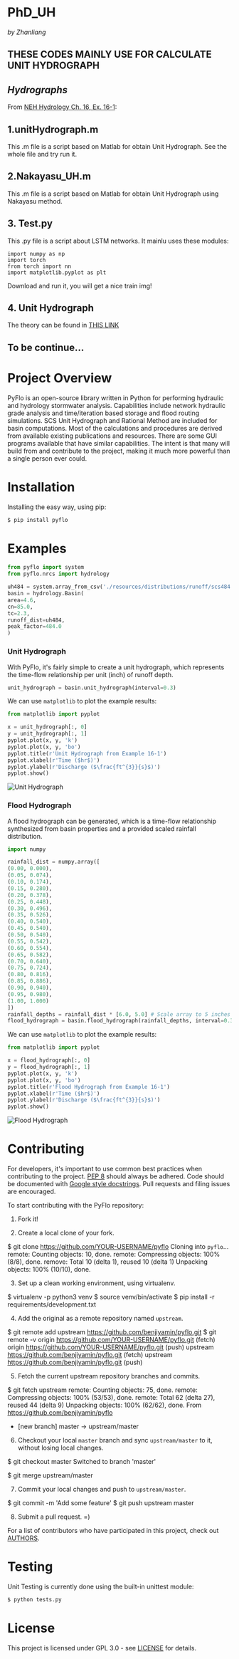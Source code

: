 # PhD_UH

*by Zhanliang*

## THESE CODES MAINLY USE FOR CALCULATE UNIT HYDROGRAPH

## ***Hydrographs***

From [NEH Hydrology Ch. 16, Ex. 16-1](http://www.wcc.nrcs.usda.gov/ftpref/wntsc/H&H/NEHhydrology/ch16.pdf#page=15):


## 1.unitHydrograph.m

This .m file is a script based on Matlab for obtain Unit Hydrograph.
See the whole file and try run it.

## 2.Nakayasu_UH.m

This .m file is a script based on Matlab for obtain Unit Hydrograph using Nakayasu method.

## 3. Test.py

This .py file is a script about LSTM networks.
It mainlu uses these modules:
```
import numpy as np
import torch
from torch import nn
import matplotlib.pyplot as plt
```
Download and run it, you will get a nice train img!

## 4. Unit Hydrograph
The theory can be found in [THIS LINK](https://www.meted.ucar.edu/hydro/basic_int/unit_hydrograph/print.php#page_1-1-0)


## To be continue...
# Project Overview

PyFlo is an open-source library written in Python for performing hydraulic and hydrology stormwater
analysis. Capabilities include network hydraulic grade analysis and time/iteration based storage and
flood routing simulations. SCS Unit Hydrograph and Rational Method are included for basin
computations. Most of the calculations and procedures are derived from available existing
publications and resources. There are some GUI programs available that have similar capabilities.
The intent is that many will build from and contribute to the project, making it much more powerful
than a single person ever could.

# Installation

Installing the easy way, using pip:

```bash
$ pip install pyflo
```

# Examples


```python
from pyflo import system
from pyflo.nrcs import hydrology

uh484 = system.array_from_csv('./resources/distributions/runoff/scs484.csv')
basin = hydrology.Basin(
area=4.6,
cn=85.0,
tc=2.3,
runoff_dist=uh484,
peak_factor=484.0
)
```
### Unit Hydrograph

With PyFlo, it's fairly simple to create a unit hydrograph, which represents the time-flow
relationship per unit (inch) of runoff depth.

```python
unit_hydrograph = basin.unit_hydrograph(interval=0.3)
```

We can use `matplotlib` to plot the example results:

```python
from matplotlib import pyplot

x = unit_hydrograph[:, 0]
y = unit_hydrograph[:, 1]
pyplot.plot(x, y, 'k')
pyplot.plot(x, y, 'bo')
pyplot.title(r'Unit Hydrograph from Example 16-1')
pyplot.xlabel(r'Time ($hr$)')
pyplot.ylabel(r'Discharge ($\frac{ft^{3}}{s}$)')
pyplot.show()
```

![Unit Hydrograph](./docs/img/unit_hydrograph_16-1.png "Unit Hydrograph")

### Flood Hydrograph

A flood hydrograph can be generated, which is a time-flow relationship synthesized from basin
properties and a provided scaled rainfall distribution.

```python
import numpy

rainfall_dist = numpy.array([
(0.00, 0.000),
(0.05, 0.074),
(0.10, 0.174),
(0.15, 0.280),
(0.20, 0.378),
(0.25, 0.448),
(0.30, 0.496),
(0.35, 0.526),
(0.40, 0.540),
(0.45, 0.540),
(0.50, 0.540),
(0.55, 0.542),
(0.60, 0.554),
(0.65, 0.582),
(0.70, 0.640),
(0.75, 0.724),
(0.80, 0.816),
(0.85, 0.886),
(0.90, 0.940),
(0.95, 0.980),
(1.00, 1.000)
])
rainfall_depths = rainfall_dist * [6.0, 5.0] # Scale array to 5 inches over 6 hours.
flood_hydrograph = basin.flood_hydrograph(rainfall_depths, interval=0.3)
```

We can use `matplotlib` to plot the example results:

```python
from matplotlib import pyplot

x = flood_hydrograph[:, 0]
y = flood_hydrograph[:, 1]
pyplot.plot(x, y, 'k')
pyplot.plot(x, y, 'bo')
pyplot.title(r'Flood Hydrograph from Example 16-1')
pyplot.xlabel(r'Time ($hr$)')
pyplot.ylabel(r'Discharge ($\frac{ft^{3}}{s}$)')
pyplot.show()
```

![Flood Hydrograph](./docs/img/flood_hydrograph_16-1.png "Flood Hydrograph")

# Contributing

For developers, it's important to use common best practices when contributing to the project.
[PEP 8](https://www.python.org/dev/peps/pep-0008/) should always be adhered. Code should be
documented with [Google style docstrings](http://sphinxcontrib-napoleon.readthedocs.io/en/latest/example_google.html).
Pull requests and filing issues are encouraged.

To start contributing with the PyFlo repository:

1. Fork it!

2. Create a local clone of your fork.

$ git clone https://github.com/YOUR-USERNAME/pyflo
Cloning into `pyflo`...
remote: Counting objects: 10, done.
remote: Compressing objects: 100% (8/8), done.
remove: Total 10 (delta 1), reused 10 (delta 1)
Unpacking objects: 100% (10/10), done.

3. Set up a clean working environment, using virtualenv.

$ virtualenv -p python3 venv
$ source venv/bin/activate
$ pip install -r requirements/development.txt

4. Add the original as a remote repository named `upstream`.

$ git remote add upstream https://github.com/benjiyamin/pyflo.git
$ git remote -v
origin https://github.com/YOUR-USERNAME/pyflo.git (fetch)
origin https://github.com/YOUR-USERNAME/pyflo.git (push)
upstream https://github.com/benjiyamin/pyflo.git (fetch)
upstream https://github.com/benjiyamin/pyflo.git (push)

5. Fetch the current upstream repository branches and commits.

$ git fetch upstream
remote: Counting objects: 75, done.
remote: Compressing objects: 100% (53/53), done.
remote: Total 62 (delta 27), reused 44 (delta 9)
Unpacking objects: 100% (62/62), done.
From https://github.com/benjiyamin/pyflo
* [new branch] master -> upstream/master

6. Checkout your local `master` branch and sync `upstream/master` to it, without losing local changes.

$ git checkout master
Switched to branch 'master'

$ git merge upstream/master

7. Commit your local changes and push to `upstream/master`.

$ git commit -m 'Add some feature'
$ git push upstream master

8. Submit a pull request. =)

For a list of contributors who have participated in this project, check out [AUTHORS](AUTHORS.md).

# Testing

Unit Testing is currently done using the built-in unittest module:

```bash
$ python tests.py
```

# License

This project is licensed under GPL 3.0 - see [LICENSE](LICENSE.md) for details.
